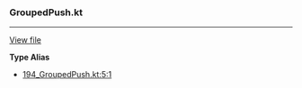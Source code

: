 ### GroupedPush.kt
---
[View file](../files/194_GroupedPush.kt)

**Type Alias**

 - [194_GroupedPush.kt:5:1](../files/194_GroupedPush.kt#L5)
